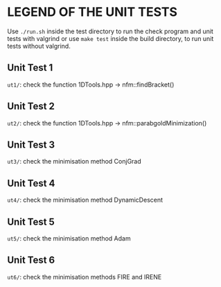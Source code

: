 # LEGEND OF THE UNIT TESTS

Use `./run.sh` inside the test directory to run the check program and unit tests
with valgrind or use `make test` inside the build directory, to run unit tests without valgrind.


## Unit Test 1

`ut1/`: check the function 1DTools.hpp -> nfm::findBracket()



## Unit Test 2

`ut2/`: check the function 1DTools.hpp -> nfm::parabgoldMinimization()



## Unit Test 3

`ut3/`: check the minimisation method ConjGrad



## Unit Test 4

`ut4/`: check the minimisation method DynamicDescent



## Unit Test 5

`ut5/`: check the minimisation method Adam


## Unit Test 6

`ut6/`: check the minimisation methods FIRE and IRENE

